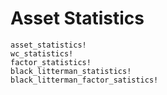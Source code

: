 # Asset Statistics

```@docs
asset_statistics!
wc_statistics!
factor_statistics!
black_litterman_statistics!
black_litterman_factor_satistics!
```
